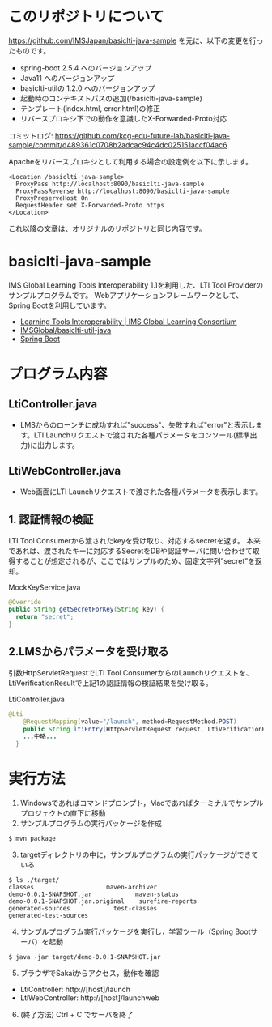 # このリポジトリについて

https://github.com/IMSJapan/basiclti-java-sample を元に、以下の変更を行ったものです。

* spring-boot 2.5.4 へのバージョンアップ
* Java11 へのバージョンアップ
* basiclti-utilの 1.2.0 へのバージョンアップ
* 起動時のコンテキストパスの追加(/basiclti-java-sample)
* テンプレート(index.html, error.html)の修正
* リバースプロキシ下での動作を意識したX-Forwarded-Proto対応

コミットログ: https://github.com/kcg-edu-future-lab/basiclti-java-sample/commit/d489361c0708b2adcac94c4dc025151accf04ac6

Apacheをリバースプロキシとして利用する場合の設定例を以下に示します。

```
<Location /basiclti-java-sample>
  ProxyPass http://localhost:8090/basiclti-java-sample
  ProxyPassReverse http://localhost:8090/basiclti-java-sample
  ProxyPreserveHost On
  RequestHeader set X-Forwarded-Proto https
</Location>
```

これ以降の文章は、オリジナルのリポジトリと同じ内容です。


# basiclti-java-sample

IMS Global Learning Tools Interoperability 1.1を利用した、LTI Tool Providerのサンプルプログラムです。
Webアプリケーションフレームワークとして、Spring Bootを利用しています。

- [Learning Tools Interoperability | IMS Global Learning Consortium](https://www.imsglobal.org/activity/learning-tools-interoperability)
- [IMSGlobal/basiclti-util-java](https://github.com/IMSGlobal/basiclti-util-java)
- [Spring Boot](https://projects.spring.io/spring-boot/)


# プログラム内容
## LtiController.java
- LMSからのローンチに成功すれば"success"、失敗すれば"error"と表示します。LTI Launchリクエストで渡された各種パラメータをコンソール(標準出力)に出力します。

## LtiWebController.java
- Web画面にLTI Launchリクエストで渡された各種パラメータを表示します。

## 1. 認証情報の検証
LTI Tool Consumerから渡されたkeyを受け取り、対応するsecretを返す。
本来であれば、渡されたキーに対応するSecretをDBや認証サーバに問い合わせて取得することが想定されるが、ここではサンプルのため、固定文字列”secret”を返却。

MockKeyService.java
```java
@Override
public String getSecretForKey(String key) {
  return "secret";
}
```

## 2.LMSからパラメータを受け取る
引数HttpServletRequestでLTI Tool ConsumerからのLaunchリクエストを、LtiVerificationResultで上記1の認証情報の検証結果を受け取る。

LtiController.java
```java
@Lti
	@RequestMapping(value="/launch", method=RequestMethod.POST)
	public String ltiEntry(HttpServletRequest request, LtiVerificationResult result) {
    ...中略...
  }
```

# 実行方法
1. Windowsであればコマンドプロンプト，Macであればターミナルでサンプルプロジェクトの直下に移動
2. サンプルプログラムの実行パッケージを作成
```
$ mvn package
```
3. targetディレクトリの中に，サンプルプログラムの実行パッケージができている
```
$ ls ./target/
classes                    maven-archiver
demo-0.0.1-SNAPSHOT.jar            maven-status
demo-0.0.1-SNAPSHOT.jar.original    surefire-reports
generated-sources            test-classes
generated-test-sources
```
4. サンプルプログラム実行パッケージを実行し，学習ツール（Spring Bootサーバ）を起動
```
$ java -jar target/demo-0.0.1-SNAPSHOT.jar
```
5. ブラウザでSakaiからアクセス，動作を確認
 - LtiController: http://[host]/launch
 - LtiWebController: http://[host]/launchweb
6. (終了方法) Ctrl + C でサーバを終了
